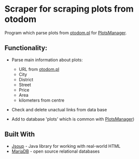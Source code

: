 # Scraper for scraping plots from otodom
Program which parse plots from [otodom.pl](https://www.otodom.pl/) for [PlotsManager](https://github.com/Dimonium-239/PlotsManager).

## Functionality:
- Parse main information about plots:
  - URL from [otodom.pl](https://www.otodom.pl/)
  - City
  - District
  - Street
  - Price
  - Area
  - kilometers from centre

- Check and delete unactual links from data base
- Add to database 'plots' which is common with [PlotsManager](https://github.com/Dimonium-239/PlotsManager))

## Built With
* [Jsoup](https://jsoup.org/) - Java library for working with real-world HTML
* [MariaDB](https://mariadb.org/) - open source relational databases
